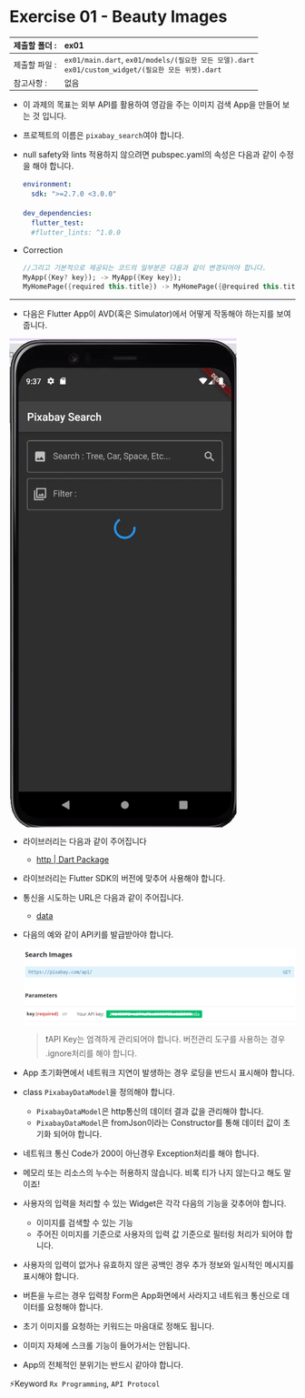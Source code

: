 # Exercise 01 - Beauty Images

| 제출할 폴더 : | ex01                                                         |
| :------------ | :----------------------------------------------------------- |
| 제출할 파일 : | `ex01/main.dart`, `ex01/models/(필요한 모든 모델).dart`<br />`ex01/custom_widget/(필요한 모든 위젯).dart` |
| 참고사항 :    | 없음                                                         |

- 이 과제의 목표는 외부 API를 활용하여 영감을 주는 이미지 검색 App을 만들어 보는 것 입니다.

- 프로젝트의 이름은 `pixabay_search`여야 합니다.

- null safety와 lints 적용하지 않으려면 pubspec.yaml의 속성은 다음과 같이 수정을 해야 합니다.

  ```yaml
  environment:
    sdk: ">=2.7.0 <3.0.0"
  
  dev_dependencies:
    flutter_test:
  	#flutter_lints: ^1.0.0
  ```

- Correction

  ```dart
  //그리고 기본적으로 제공되는 코드의 일부분은 다음과 같이 변경되어야 합니다.
  MyApp({Key? key}); -> MyApp({Key key});
  MyHomePage({required this.title}) -> MyHomePage({@required this.title})
  ```

---

- 다음은 Flutter App이 AVD(혹은 Simulator)에서 어떻게 작동해야 하는지를 보여줍니다.

<img  align="center" src="../../.src/day04_ex01_00.gif">  


  - 라이브러리는 다음과 같이 주어집니다
    - [http | Dart Package](https://pub.dev/packages/http)
    
- 라이브러리는 Flutter SDK의 버전에 맞추어 사용해야 합니다.

- 통신을 시도하는 URL은 다음과 같이 주어집니다.
  - [data](https://pixabay.com/service/about/api/)
  
- 다음의 예와 같이 API키를 발급받아야 합니다.

  <img  align="center" src="../../.src/day04_ex01_01.png">  

	>❗️API Key는 엄격하게 관리되어야 합니다. 버전관리 도구를 사용하는 경우 .ignore처리를 해야 합니다.

- App 초기화면에서 네트워크 지연이 발생하는 경우 로딩을 반드시 표시해야 합니다.

- class `PixabayDataModel`을 정의해야 합니다.

  - `PixabayDataModel`은 http통신의 데이터 결과 값을 관리해야 합니다.
  - `PixabayDataModel`은 fromJson이라는 Constructor를 통해 데이터 값이 초기화 되어야 합니다.

- 네트워크 통신 Code가 200이 아닌경우 Exception처리를 해야 합니다.

- 메모리 또는 리소스의 누수는 허용하지 않습니다. 비록 티가 나지 않는다고 해도 말이죠!

- 사용자의 입력을 처리할 수 있는 Widget은 각각 다음의 기능을 갖추어야 합니다.

  - 이미지를 검색할 수 있는 기능
  - 주어진 이미지를 기준으로 사용자의 입력 값 기준으로 필터링 처리가 되어야 합니다.

- 사용자의 입력이 없거나 유효하지 않은 공백인 경우 추가 정보와 일시적인 메시지를 표시해야 합니다.

- 버튼을 누르는 경우 입력창 Form은 App화면에서 사라지고 네트워크 통신으로 데이터를 요청해야 합니다.

- 초기 이미지를 요청하는 키워드는 마음대로 정해도 됩니다.

- 이미지 자체에 스크롤 기능이 들어가서는 안됩니다.

- App의 전체적인 분위기는 반드시 같아야 합니다.

⚡️Keyword
`Rx Programming`, `API Protocol`